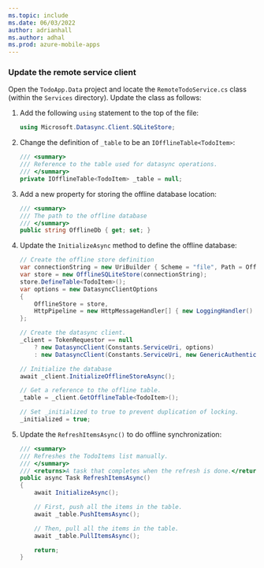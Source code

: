 ```yaml
---
ms.topic: include
ms.date: 06/03/2022
author: adrianhall
ms.author: adhal
ms.prod: azure-mobile-apps
---
```


### Update the remote service client

Open the `TodoApp.Data` project and locate the `RemoteTodoService.cs` class (within the `Services` directory).  Update the class as follows:

1. Add the following `using` statement to the top of the file:

    ``` csharp
    using Microsoft.Datasync.Client.SQLiteStore;
    ```

2. Change the definition of `_table` to be an `IOfflineTable<TodoItem>`:

    ``` csharp
    /// <summary>
    /// Reference to the table used for datasync operations.
    /// </summary>
    private IOfflineTable<TodoItem> _table = null;
    ```

3. Add a new property for storing the offline database location:

    ``` csharp
    /// <summary>
    /// The path to the offline database
    /// </summary>
    public string OfflineDb { get; set; }
    ```

4. Update the `InitializeAsync` method to define the offline database:

    ``` csharp
    // Create the offline store definition
    var connectionString = new UriBuilder { Scheme = "file", Path = OfflineDb, Query = "?mode=rwc" }.Uri.ToString();
    var store = new OfflineSQLiteStore(connectionString);
    store.DefineTable<TodoItem>();
    var options = new DatasyncClientOptions
    {
        OfflineStore = store,
        HttpPipeline = new HttpMessageHandler[] { new LoggingHandler() }
    };

    // Create the datasync client.
    _client = TokenRequestor == null 
        ? new DatasyncClient(Constants.ServiceUri, options)
        : new DatasyncClient(Constants.ServiceUri, new GenericAuthenticationProvider(TokenRequestor), options);

    // Initialize the database
    await _client.InitializeOfflineStoreAsync();

    // Get a reference to the offline table.
    _table = _client.GetOfflineTable<TodoItem>();

    // Set _initialized to true to prevent duplication of locking.
    _initialized = true;
    ```

5. Update the `RefreshItemsAsync()` to do offline synchronization:

    ``` csharp
    /// <summary>
    /// Refreshes the TodoItems list manually.
    /// </summary>
    /// <returns>A task that completes when the refresh is done.</returns>
    public async Task RefreshItemsAsync()
    {
        await InitializeAsync();

        // First, push all the items in the table.
        await _table.PushItemsAsync();

        // Then, pull all the items in the table.
        await _table.PullItemsAsync();

        return;
    }
    ```